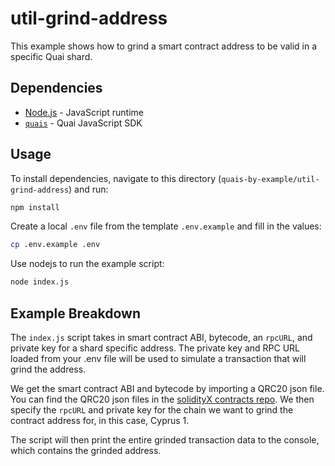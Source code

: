 # util-grind-address

This example shows how to grind a smart contract address to be valid in a specific Quai shard.

## Dependencies

- [Node.js](https://nodejs.org/en/) - JavaScript runtime
- [`quais`](https://www.npmjs.com/package/quais) - Quai JavaScript SDK

## Usage

To install dependencies, navigate to this directory (`quais-by-example/util-grind-address`) and run:

```bash
npm install
```

Create a local `.env` file from the template `.env.example` and fill in the values:

```bash
cp .env.example .env
```

Use nodejs to run the example script:

```bash
node index.js
```

## Example Breakdown

The `index.js` script takes in smart contract ABI, bytecode, an `rpcURL`, and private key for a shard specific address. The private key and RPC URL loaded from your .env file will be used to simulate a transaction that will grind the address.

We get the smart contract ABI and bytecode by importing a QRC20 json file. You can find the QRC20 json files in the [solidityX contracts repo](https://github.com/dominant-strategies/SolidityX-Contracts). We then specify the `rpcURL` and private key for the chain we want to grind the contract address for, in this case, Cyprus 1.

The script will then print the entire grinded transaction data to the console, which contains the grinded address.
